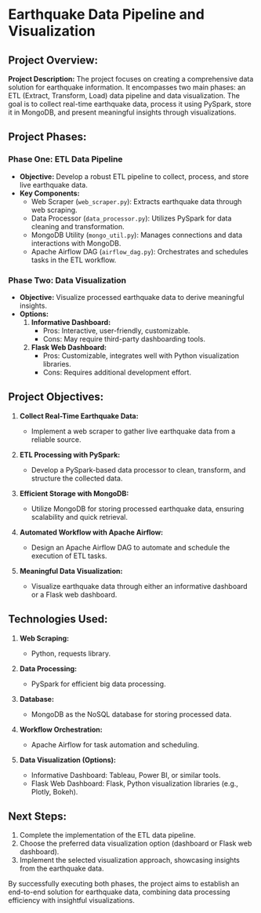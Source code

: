 # Earthquake Data Pipeline and Visualization

## Project Overview:

**Project Description:**
The project focuses on creating a comprehensive data solution for earthquake information. It encompasses two main phases: an ETL (Extract, Transform, Load) data pipeline and data visualization. The goal is to collect real-time earthquake data, process it using PySpark, store it in MongoDB, and present meaningful insights through visualizations.

## Project Phases:

### Phase One: ETL Data Pipeline
   - **Objective:** Develop a robust ETL pipeline to collect, process, and store live earthquake data.
   - **Key Components:**
     - Web Scraper (`web_scraper.py`): Extracts earthquake data through web scraping.
     - Data Processor (`data_processor.py`): Utilizes PySpark for data cleaning and transformation.
     - MongoDB Utility (`mongo_util.py`): Manages connections and data interactions with MongoDB.
     - Apache Airflow DAG (`airflow_dag.py`): Orchestrates and schedules tasks in the ETL workflow.

### Phase Two: Data Visualization
   - **Objective:** Visualize processed earthquake data to derive meaningful insights.
   - **Options:**
     1. **Informative Dashboard:**
        - Pros: Interactive, user-friendly, customizable.
        - Cons: May require third-party dashboarding tools.
     2. **Flask Web Dashboard:**
        - Pros: Customizable, integrates well with Python visualization libraries.
        - Cons: Requires additional development effort.

## Project Objectives:

1. **Collect Real-Time Earthquake Data:**
   - Implement a web scraper to gather live earthquake data from a reliable source.

2. **ETL Processing with PySpark:**
   - Develop a PySpark-based data processor to clean, transform, and structure the collected data.

3. **Efficient Storage with MongoDB:**
   - Utilize MongoDB for storing processed earthquake data, ensuring scalability and quick retrieval.

4. **Automated Workflow with Apache Airflow:**
   - Design an Apache Airflow DAG to automate and schedule the execution of ETL tasks.

5. **Meaningful Data Visualization:**
   - Visualize earthquake data through either an informative dashboard or a Flask web dashboard.

## Technologies Used:

1. **Web Scraping:**
   - Python, requests library.

2. **Data Processing:**
   - PySpark for efficient big data processing.

3. **Database:**
   - MongoDB as the NoSQL database for storing processed data.

4. **Workflow Orchestration:**
   - Apache Airflow for task automation and scheduling.

5. **Data Visualization (Options):**
   - Informative Dashboard: Tableau, Power BI, or similar tools.
   - Flask Web Dashboard: Flask, Python visualization libraries (e.g., Plotly, Bokeh).

## Next Steps:

1. Complete the implementation of the ETL data pipeline.
2. Choose the preferred data visualization option (dashboard or Flask web dashboard).
3. Implement the selected visualization approach, showcasing insights from the earthquake data.

By successfully executing both phases, the project aims to establish an end-to-end solution for earthquake data, combining data processing efficiency with insightful visualizations.
